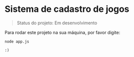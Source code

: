 # Sistema de cadastro de jogos
> Status do projeto: Em desenvolvimento

Para rodar este projeto na sua máquina, por favor digite:

````
node app.js

:)
